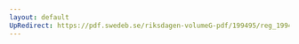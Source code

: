 ```yaml
---
layout: default
UpRedirect: https://pdf.swedeb.se/riksdagen-volumeG-pdf/199495/reg_199495/reg_199495_0125.pdf
---
```

